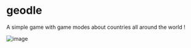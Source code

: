 # geodle
A simple game with game modes about countries all around the world !

![image](https://github.com/0adri3n/geodle/assets/62818208/f8b36753-e07e-4c19-b8dd-e595e34c2e5a)
